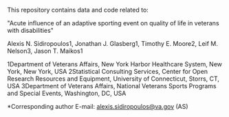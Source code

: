This repository contains data and code related to:

"Acute influence of an adaptive sporting event on quality of life in veterans with disabilities"

Alexis N. Sidiropoulos1, Jonathan J. Glasberg1, Timothy E. Moore2, Leif M. Nelson3, Jason T. Maikos1

1Department of Veterans Affairs, New York Harbor Healthcare System, New York, New York, USA
2Statistical Consulting Services, Center for Open Research Resources and Equipment, University of Connecticut, Storrs, CT, USA
3Department of Veterans Affairs, National Veterans Sports Programs and Special Events, Washington, DC, USA

*Corresponding author
E-mail: alexis.sidiropoulos@va.gov (AS)


